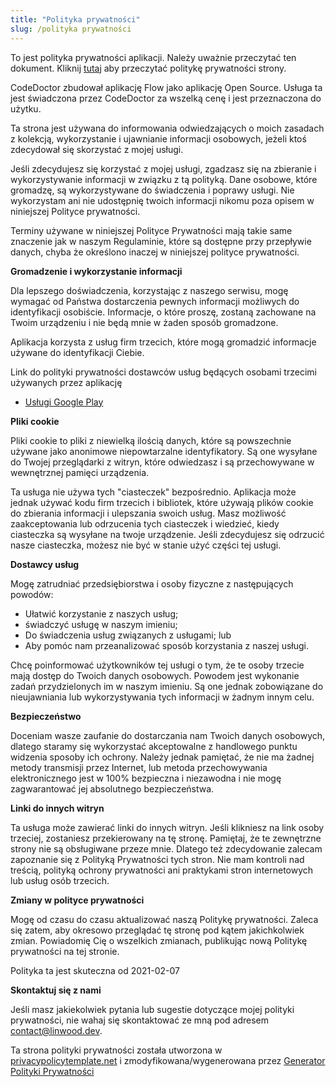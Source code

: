 ```yaml
---
title: "Polityka prywatności"
slug: /polityka prywatności
---
```


To jest polityka prywatności aplikacji. Należy uważnie przeczytać ten dokument. Kliknij [tutaj](https://go.linwood.dev/privacypolicy) aby przeczytać politykę prywatności strony.

CodeDoctor zbudował aplikację Flow jako aplikację Open Source. Usługa ta jest świadczona przez CodeDoctor za wszelką cenę i jest przeznaczona do użytku.

Ta strona jest używana do informowania odwiedzających o moich zasadach z kolekcją, wykorzystanie i ujawnianie informacji osobowych, jeżeli ktoś zdecydował się skorzystać z mojej usługi.

Jeśli zdecydujesz się korzystać z mojej usługi, zgadzasz się na zbieranie i wykorzystywanie informacji w związku z tą polityką. Dane osobowe, które gromadzę, są wykorzystywane do świadczenia i poprawy usługi. Nie wykorzystam ani nie udostępnię twoich informacji nikomu poza opisem w niniejszej Polityce prywatności.

Terminy używane w niniejszej Polityce Prywatności mają takie same znaczenie jak w naszym Regulaminie, które są dostępne przy przepływie danych, chyba że określono inaczej w niniejszej polityce prywatności.

**Gromadzenie i wykorzystanie informacji**

Dla lepszego doświadczenia, korzystając z naszego serwisu, mogę wymagać od Państwa dostarczenia pewnych informacji możliwych do identyfikacji osobiście. Informacje, o które proszę, zostaną zachowane na Twoim urządzeniu i nie będą mnie w żaden sposób gromadzone.

Aplikacja korzysta z usług firm trzecich, które mogą gromadzić informacje używane do identyfikacji Ciebie.

Link do polityki prywatności dostawców usług będących osobami trzecimi używanych przez aplikację

* [Usługi Google Play](https://www.google.com/policies/privacy/)

**Pliki cookie**

Pliki cookie to pliki z niewielką ilością danych, które są powszechnie używane jako anonimowe niepowtarzalne identyfikatory. Są one wysyłane do Twojej przeglądarki z witryn, które odwiedzasz i są przechowywane w wewnętrznej pamięci urządzenia.

Ta usługa nie używa tych "ciasteczek" bezpośrednio. Aplikacja może jednak używać kodu firm trzecich i bibliotek, które używają plików cookie do zbierania informacji i ulepszania swoich usług. Masz możliwość zaakceptowania lub odrzucenia tych ciasteczek i wiedzieć, kiedy ciasteczka są wysyłane na twoje urządzenie. Jeśli zdecydujesz się odrzucić nasze ciasteczka, możesz nie być w stanie użyć części tej usługi.

**Dostawcy usług**

Mogę zatrudniać przedsiębiorstwa i osoby fizyczne z następujących powodów:

* Ułatwić korzystanie z naszych usług;
* świadczyć usługę w naszym imieniu;
* Do świadczenia usług związanych z usługami; lub
* Aby pomóc nam przeanalizować sposób korzystania z naszej usługi.

Chcę poinformować użytkowników tej usługi o tym, że te osoby trzecie mają dostęp do Twoich danych osobowych. Powodem jest wykonanie zadań przydzielonych im w naszym imieniu. Są one jednak zobowiązane do nieujawniania lub wykorzystywania tych informacji w żadnym innym celu.

**Bezpieczeństwo**

Doceniam wasze zaufanie do dostarczania nam Twoich danych osobowych, dlatego staramy się wykorzystać akceptowalne z handlowego punktu widzenia sposoby ich ochrony. Należy jednak pamiętać, że nie ma żadnej metody transmisji przez Internet, lub metoda przechowywania elektronicznego jest w 100% bezpieczna i niezawodna i nie mogę zagwarantować jej absolutnego bezpieczeństwa.

**Linki do innych witryn**

Ta usługa może zawierać linki do innych witryn. Jeśli klikniesz na link osoby trzeciej, zostaniesz przekierowany na tę stronę. Pamiętaj, że te zewnętrzne strony nie są obsługiwane przeze mnie. Dlatego też zdecydowanie zalecam zapoznanie się z Polityką Prywatności tych stron. Nie mam kontroli nad treścią, polityką ochrony prywatności ani praktykami stron internetowych lub usług osób trzecich.

**Zmiany w polityce prywatności**

Mogę od czasu do czasu aktualizować naszą Politykę prywatności. Zaleca się zatem, aby okresowo przeglądać tę stronę pod kątem jakichkolwiek zmian. Powiadomię Cię o wszelkich zmianach, publikując nową Politykę prywatności na tej stronie.

Polityka ta jest skuteczna od 2021-02-07

**Skontaktuj się z nami**

Jeśli masz jakiekolwiek pytania lub sugestie dotyczące mojej polityki prywatności, nie wahaj się skontaktować ze mną pod adresem contact@linwood.dev.

Ta strona polityki prywatności została utworzona w [privacypolicytemplate.net](https://privacypolicytemplate.net) i zmodyfikowana/wygenerowana przez [Generator Polityki Prywatności](https://app-privacy-policy-generator.nisrulz.com/)
